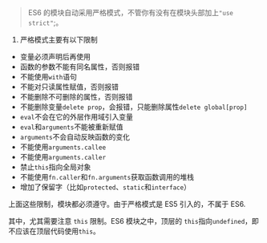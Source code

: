 > ES6 的模块自动采用严格模式，不管你有没有在模块头部加上`"use strict"`;。

1. 严格模式主要有以下限制

- 变量必须声明后再使用
- 函数的参数不能有同名属性，否则报错
- 不能使用`with`语句
- 不能对只读属性赋值，否则报错
- 不能删除不可删除的属性，否则报错
- 不能删除变量`delete prop`，会报错，只能删除属性`delete global[prop]`
- `eval`不会在它的外层作用域引入变量
- `eval`和`arguments`不能被重新赋值
- `arguments`不会自动反映函数的变化
- 不能使用`arguments.callee`
- 不能使用`arguments.caller`
- 禁止`this`指向全局对象
- 不能使用`fn.caller`和`fn.arguments`获取函数调用的堆栈
- 增加了保留字（比如`protected`、`static`和`interface`）


上面这些限制，模块都必须遵守。由于严格模式是 ES5 引入的，不属于 ES6.

其中，尤其需要注意 `this` 限制。ES6 模块之中，顶层的 `this`指向`undefined`，即不应该在顶层代码使用`this`。

